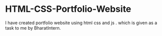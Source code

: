 # HTML-CSS-Portfolio-Website
I have created portfolio website using html css and js . which is given as a task to me by BharatIntern.
